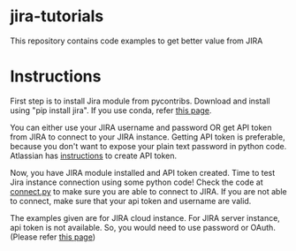 # jira-tutorials
This repository contains code examples to get better value from JIRA

# Instructions
First step is to install Jira module from pycontribs. Download and install using "pip install jira". If you use conda, refer <a href="https://anaconda.org/conda-forge/jira">this page</a>.

You can either use your JIRA username and password OR get API token from JIRA to connect to your JIRA instance. Getting API token is preferable, because you don't want to expose your plain text password in python code. Atlassian has <a href="https://confluence.atlassian.com/cloud/api-tokens-938839638.html">instructions</a> to create API token.

Now, you have JIRA module installed and API token created. Time to test Jira instance connection using some python code! Check the code at <a href="https://github.com/alexa-ai/jira-tutorials/blob/master/examples/connect.py">connect.py</a> to make sure you are able to connect to JIRA. If you are not able to connect, make sure that your api token and username are valid. 

The examples given are for JIRA cloud instance. For JIRA server instance, api token is not available. So, you would need to use password or OAuth. (Please refer <a href="https://community.atlassian.com/t5/Jira-questions/API-Tokens-for-self-hosted-Jira/qaq-p/820644">this page</a>)
